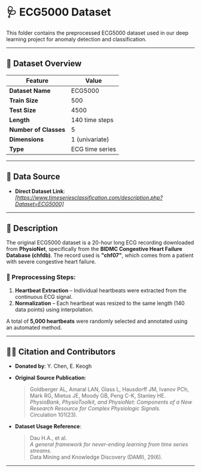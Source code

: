 
# 🩺 ECG5000 Dataset

This folder contains the preprocessed ECG5000 dataset used in our deep learning project for anomaly detection and classification.

---

## 📂 Dataset Overview

| Feature              | Value          |
|----------------------|----------------|
| **Dataset Name**     | ECG5000        |
| **Train Size**       | 500            |
| **Test Size**        | 4500           |
| **Length**           | 140 time steps |
| **Number of Classes**| 5              |
| **Dimensions**       | 1 (univariate) |
| **Type**             | ECG time series|

---

## 🔗 Data Source
 
- **Direct Dataset Link**: *[https://www.timeseriesclassification.com/description.php?Dataset=ECG5000]*

---

## 📜 Description

The original ECG5000 dataset is a 20-hour long ECG recording downloaded from **PhysioNet**, specifically from the **BIDMC Congestive Heart Failure Database (chfdb)**. The record used is **"chf07"**, which comes from a patient with severe congestive heart failure.

### 🧪 Preprocessing Steps:
1. **Heartbeat Extraction** – Individual heartbeats were extracted from the continuous ECG signal.
2. **Normalization** – Each heartbeat was resized to the same length (140 data points) using interpolation.

A total of **5,000 heartbeats** were randomly selected and annotated using an automated method.

---

## 👨‍🔬 Citation and Contributors

- **Donated by**: Y. Chen, E. Keogh  
- **Original Source Publication**:
  > Goldberger AL, Amaral LAN, Glass L, Hausdorff JM, Ivanov PCh, Mark RG, Mietus JE, Moody GB, Peng C-K, Stanley HE.  
  > *PhysioBank, PhysioToolkit, and PhysioNet: Components of a New Research Resource for Complex Physiologic Signals.*  
  > Circulation 101(23).

- **Dataset Usage Reference**:
  > Dau H.A., et al.  
  > *A general framework for never-ending learning from time series streams.*  
  > Data Mining and Knowledge Discovery (DAMI), 29(6).

---

